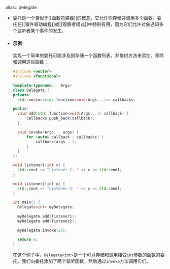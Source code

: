 alias:: delegate

- 委托是一个类似于[[函数包装器]]的概念，它允许你存储并调用多个函数。委托在[[事件驱动编程]]或[[观察者模式]]中特别有用，因为它们允许对象通知多个监听者某个事件的发生。
- #### 示例
  
  实现一个简单的委托可能涉及到存储一个函数列表，并提供方法来添加、移除和调用这些函数：
  
  ```cpp
  #include <vector>
  #include <functional>
  
  template<typename... Args>
  class Delegate {
  private:
    std::vector<std::function<void(Args...)>> callbacks;
  
  public:
    void add(std::function<void(Args...)> callback) {
        callbacks.push_back(callback);
    }
  
    void invoke(Args... args) {
        for (auto& callback : callbacks) {
            callback(args...);
        }
    }
  };
  
  void listener1(int x) {
    std::cout << "Listener 1: " << x << std::endl;
  }
  
  void listener2(int x) {
    std::cout << "Listener 2: " << x << std::endl;
  }
  
  int main() {
    Delegate<int> myDelegate;
  
    myDelegate.add(listener1);
    myDelegate.add(listener2);
  
    myDelegate.invoke(20);
  
    return 0;
  }
  ```
  
  在这个例子中，`Delegate<int>`是一个可以存储和调用接受`int`参数的函数的委托。我们向委托添加了两个监听函数，然后通过`invoke`方法调用它们。